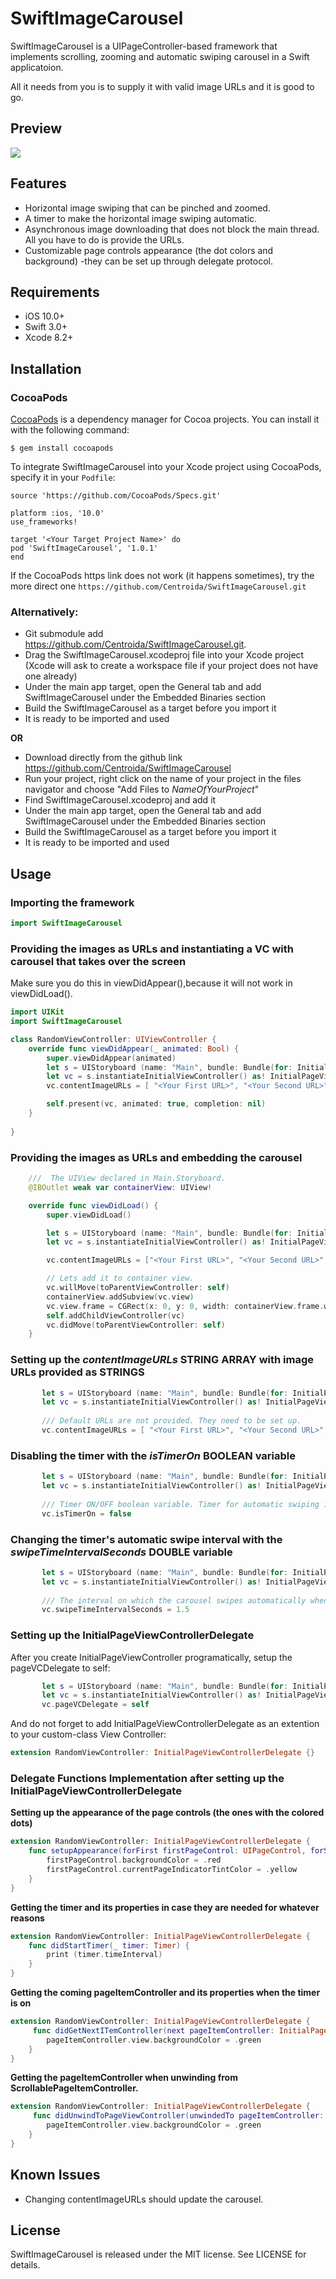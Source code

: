 # SwiftImageCarousel
 
SwiftImageCarousel is a UIPageController-based framework that implements scrolling, zooming and automatic swiping carousel in a Swift applicatoion.

All it needs from you is to supply it with valid image URLs and it is good to go. 

## Preview

![](http://i.giphy.com/AetMTdLtlwn72.gif)   

## Features

- Horizontal image swiping that can be pinched and zoomed.
- A timer to make the horizontal image swiping automatic.
- Asynchronous image downloading that does not block the main thread. All you have to do is provide the URLs.
- Customizable page controls appearance (the dot colors and background) -they can be set up through delegate protocol.

## Requirements

- iOS 10.0+
- Swift 3.0+
- Xcode 8.2+

## Installation 

### CocoaPods 

[CocoaPods](https://cocoapods.org/) is a dependency manager for Cocoa projects. You can install it with the following command:

```
$ gem install cocoapods
```

To integrate SwiftImageCarousel into your Xcode project using CocoaPods, specify it in your ```Podfile```:

```
source 'https://github.com/CocoaPods/Specs.git'

platform :ios, '10.0'
use_frameworks!

target '<Your Target Project Name>' do
pod 'SwiftImageCarousel', '1.0.1'
end

```

If the CocoaPods https link does not work (it happens sometimes), try the more direct one ```https://github.com/Centroida/SwiftImageCarousel.git```


### Alternatively:

- Git submodule add https://github.com/Centroida/SwiftImageCarousel.git.
- Drag the SwiftImageCarousel.xcodeproj file into your Xcode project (Xcode will ask to create a workspace file if your project does not have one already)
- Under the main app target, open the General tab and add SwiftImageCarousel under the Embedded Binaries section
- Build the SwiftImageCarousel as a target before you import it
- It is ready to be imported and used

<b>OR</b>

- Download directly from the github link https://github.com/Centroida/SwiftImageCarousel
- Run your project, right click on the name of your project in the files navigator and choose "Add Files to <i>NameOfYourProject</i>"
- Find SwiftImageCarousel.xcodeproj and add it
- Under the main app target, open the General tab and add SwiftImageCarousel under the Embedded Binaries section
- Build the SwiftImageCarousel as a target before you import it
- It is ready to be imported and used

## Usage

### Importing the framework 

```swift
import SwiftImageCarousel
```
### Providing the images as URLs and instantiating a VC with carousel that takes over the screen

Make sure you do this in viewDidAppear(),because it will not work in viewDidLoad().

```swift   
import UIKit
import SwiftImageCarousel

class RandomViewController: UIViewController {
    override func viewDidAppear(_ animated: Bool) {
        super.viewDidAppear(animated)
        let s = UIStoryboard (name: "Main", bundle: Bundle(for: InitialPageViewController.self))
        let vc = s.instantiateInitialViewController() as! InitialPageViewController
        vc.contentImageURLs = [ "<Your First URL>", "<Your Second URL>", "<Your Third URL>"]

        self.present(vc, animated: true, completion: nil)
    }
    
}
```


### Providing the images as URLs and embedding the carousel

```swift
    ///  The UIView declared in Main.Storyboard.
    @IBOutlet weak var containerView: UIView!

    override func viewDidLoad() {
        super.viewDidLoad()

        let s = UIStoryboard (name: "Main", bundle: Bundle(for: InitialPageViewController.self))
        let vc = s.instantiateInitialViewController() as! InitialPageViewController

        vc.contentImageURLs = ["<Your First URL>", "<Your Second URL>", "<Your Third URL>"]

        // Lets add it to container view.
        vc.willMove(toParentViewController: self)
        containerView.addSubview(vc.view)
        vc.view.frame = CGRect(x: 0, y: 0, width: containerView.frame.width, height: containerView.frame.height)
        self.addChildViewController(vc)
        vc.didMove(toParentViewController: self)
    }
```

### Setting up the <i>contentImageURLs</i> STRING ARRAY with image URLs provided as STRINGS

```swift
       let s = UIStoryboard (name: "Main", bundle: Bundle(for: InitialPageViewController.self))
       let vc = s.instantiateInitialViewController() as! InitialPageViewController
       
       /// Default URLs are not provided. They need to be set up.
       vc.contentImageURLs = [ "<Your First URL>", "<Your Second URL>", "<Your Third URL>"]
```

### Disabling the timer with the <i>isTimerOn</i> BOOLEAN variable

```swift
       let s = UIStoryboard (name: "Main", bundle: Bundle(for: InitialPageViewController.self))
       let vc = s.instantiateInitialViewController() as! InitialPageViewController
       
       /// Timer ON/OFF boolean variable. Timer for automatic swiping is set true(or ON) by default. If it needs to be off, it needs to be set to false.
       vc.isTimerOn = false
```

### Changing the timer's automatic swipe interval with the <i>swipeTimeIntervalSeconds</i> DOUBLE variable

```swift
       let s = UIStoryboard (name: "Main", bundle: Bundle(for: InitialPageViewController.self))
       let vc = s.instantiateInitialViewController() as! InitialPageViewController
       
       /// The interval on which the carousel swipes automatically when timer is on. Default is 3 seconds.
       vc.swipeTimeIntervalSeconds = 1.5
```

### Setting up the InitialPageViewControllerDelegate

After you create InitialPageViewController programatically, setup the pageVCDelegate to self:

```swift
       let s = UIStoryboard (name: "Main", bundle: Bundle(for: InitialPageViewController.self))
       let vc = s.instantiateInitialViewController() as! InitialPageViewController
       vc.pageVCDelegate = self
```

And do not forget to add InitialPageViewControllerDelegate as an extention to your custom-class View Controller:

```swift
extension RandomViewController: InitialPageViewControllerDelegate {} 
```
 
### Delegate Functions Implementation after setting up the InitialPageViewControllerDelegate

<b>Setting up the appearance of the page controls (the ones with the colored dots)</b>

```swift
extension RandomViewController: InitialPageViewControllerDelegate {
    func setupAppearance(forFirst firstPageControl: UIPageControl, forSecond secondPageControl: UIPageControl) {
        firstPageControl.backgroundColor = .red
        firstPageControl.currentPageIndicatorTintColor = .yellow
    }
}
```

<b>Getting the timer and its properties in case they are needed for whatever reasons</b>

```swift
extension RandomViewController: InitialPageViewControllerDelegate {
    func didStartTimer(_ timer: Timer) {
        print (timer.timeInterval)
    }
}
```

<b>Getting the coming pageItemController and its properties when the timer is on</b>

```swift
extension RandomViewController: InitialPageViewControllerDelegate {
     func didGetNextITemController(next pageItemController: InitialPageItemController) {
        pageItemController.view.backgroundColor = .green
    }
}
```

<b>Getting the pageItemController when unwinding from ScrollablePageItemController.</b>

```swift
extension RandomViewController: InitialPageViewControllerDelegate {
     func didUnwindToPageViewController(unwindedTo pageItemController: InitialPageItemController) {
        pageItemController.view.backgroundColor = .green
    }
}
```
  
## Known Issues
  
- Changing contentImageURLs should update the carousel.
  
## License

SwiftImageCarousel is released under the MIT license. See LICENSE for details.
